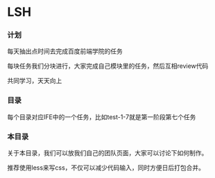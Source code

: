 # LSH 

### 计划

每天抽出点时间去完成百度前端学院的任务

每块任务我们分块进行，大家完成自己模块里的任务，然后互相review代码

共同学习，天天向上

### 目录

每个目录对应IFE中的一个任务，比如test-1-7就是第一阶段第七个任务

### 本目录

关于本目录，我们可以放我们自己的团队页面，大家可以讨论下如何制作。

推荐使用less来写css，不仅可以减少代码输入，同时方便日后打包合并。
